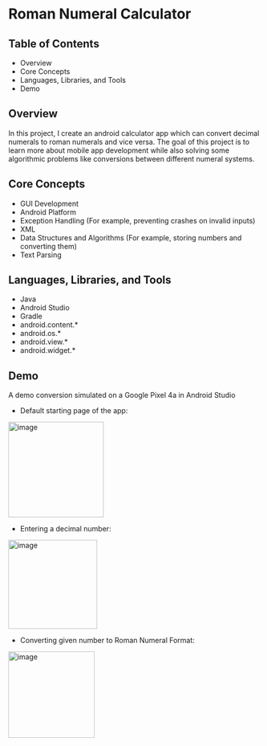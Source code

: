 # Roman Numeral Calculator


## Table of Contents
- Overview
- Core Concepts
- Languages, Libraries, and Tools
- Demo


## Overview

In this project, I create an android calculator app which can convert decimal numerals to roman numerals and vice versa. The goal of this project is to learn more about mobile app development while also solving some algorithmic problems like conversions between different numeral systems.

## Core Concepts

- GUI Development
- Android Platform
- Exception Handling (For example, preventing crashes on invalid inputs)
- XML
- Data Structures and Algorithms (For example, storing numbers and converting them)
- Text Parsing


## Languages, Libraries, and Tools

- Java
- Android Studio
- Gradle
- android.content.*
- android.os.*
- android.view.*
- android.widget.*

## Demo

A demo conversion simulated on a Google Pixel 4a in Android Studio

- Default starting page of the app:

<img width="190" alt="image" src="https://github.com/Muslim-Rana/RomanCalculator/assets/125168332/29055092-72d8-4840-b7a9-299397b982a8">

- Entering a decimal number:

<img width="177" alt="image" src="https://github.com/Muslim-Rana/RomanCalculator/assets/125168332/5582ed0a-6fb0-4dba-b2cd-758a8d578b83">

- Converting given number to Roman Numeral Format:

<img width="172" alt="image" src="https://github.com/Muslim-Rana/RomanCalculator/assets/125168332/783ead76-0e52-401d-a57f-9edf8203355d">


